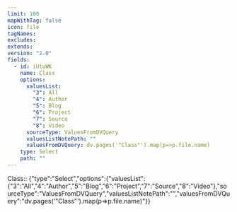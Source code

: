 ```yaml
---
limit: 100
mapWithTag: false
icon: file
tagNames: 
excludes: 
extends: 
version: "2.0"
fields:
  - id: iUtuWK
    name: Class
    options:
      valuesList:
        "3": All
        "4": Author
        "5": Blog
        "6": Project
        "7": Source
        "8": Video
      sourceType: ValuesFromDVQuery
      valuesListNotePath: ""
      valuesFromDVQuery: dv.pages('"Class"').map(p=>p.file.name)
    type: Select
    path: ""
---
```


Class:: {"type":"Select","options":{"valuesList":{"3":"All","4":"Author","5":"Blog","6":"Project","7":"Source","8":"Video"},"sourceType":"ValuesFromDVQuery","valuesListNotePath":"","valuesFromDVQuery":"dv.pages('\"Class\"').map(p=>p.file.name)"}}
